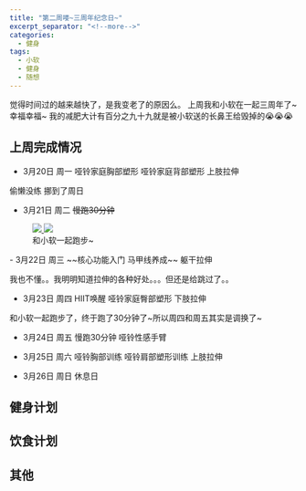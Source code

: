 ```yaml
---
title: "第二周喽~三周年纪念日~"
excerpt_separator: "<!--more-->"
categories:
  - 健身
tags:
  - 小软
  - 健身
  - 随想
---
```


觉得时间过的越来越快了，是我变老了的原因么。
上周我和小软在一起三周年了~幸福幸福~
我的减肥大计有百分之九十九就是被小软送的长鼻王给毁掉的:sob::sob::sob:

<!--more-->

## 上周完成情况


 - 3月20日 周一 哑铃家庭胸部塑形 哑铃家庭背部塑形 上肢拉伸

偷懒没练 挪到了周日

 - 3月21日 周二 ~~慢跑30分钟~~
 <figure class="half">
	<a href="https://68.media.tumblr.com/b70cfff2058d161e50cac5432141650a/tumblr_on738nxUmK1w1lq37o1_1280.png">
  <img src="https://68.media.tumblr.com/b70cfff2058d161e50cac5432141650a/tumblr_on738nxUmK1w1lq37o1_1280.png">
  </a>
  <a href="https://68.media.tumblr.com/107ed84961cca0774cfdc7b4c8f48343/tumblr_on9l66QpqJ1w1lq37o1_1280.png">
  <img src="https://68.media.tumblr.com/107ed84961cca0774cfdc7b4c8f48343/tumblr_on9l66QpqJ1w1lq37o1_1280.png">
  </a>
	<figcaption>和小软一起跑步~</figcaption>
</figure>
 - 3月22日 周三 ~~核心功能入门 马甲线养成~~ 躯干拉伸

我也不懂。。我明明知道拉伸的各种好处。。。但还是给跳过了。。

 - 3月23日 周四 HIIT唤醒 哑铃家庭臀部塑形 下肢拉伸

和小软一起跑步了，终于跑了30分钟了~所以周四和周五其实是调换了~

 - 3月24日 周五 慢跑30分钟 哑铃性感手臂



 - 3月25日 周六 哑铃胸部训练 哑铃肩部塑形训练 上肢拉伸
 - 3月26日 周日 休息日

## 健身计划


## 饮食计划


## 其他
